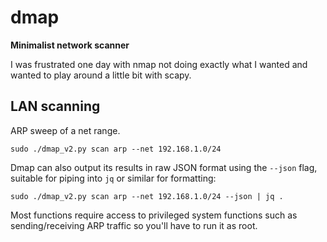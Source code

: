 # dmap
**Minimalist network scanner**

I was frustrated one day with nmap not doing exactly what I wanted and wanted to play around a little bit with scapy.

## LAN scanning
ARP sweep of a net range.

`sudo ./dmap_v2.py scan arp --net 192.168.1.0/24`

Dmap can also output its results in raw JSON format using the `--json` flag, suitable for piping into `jq` or similar for formatting:

`sudo ./dmap_v2.py scan arp --net 192.168.1.0/24 --json | jq .`

Most functions require access to privileged system functions such as sending/receiving ARP traffic so you'll have to run it as root.
